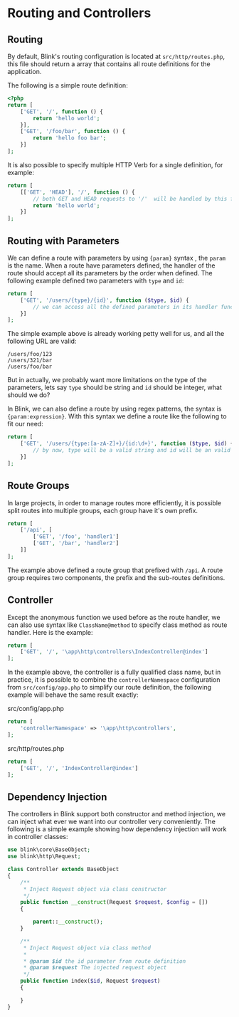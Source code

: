 Routing and Controllers
=======================

Routing
-------

By default, Blink's routing configuration is located at `src/http/routes.php`, this file should
return a array that contains all route definitions for the application.

The following is a simple route definition:


```php
<?php
return [
    ['GET', '/', function () {
        return 'hello world';
    }],
    ['GET', '/foo/bar', function () {
        return 'hello foo bar';
    }]
];
```

It is also possible to specify multiple HTTP Verb for a single definition, for example:


```php
return [
    [['GET', 'HEAD'], '/', function () {
        // both GET and HEAD requests to '/'  will be handled by this function
        return 'hello world';
    }]
];
```

Routing with Parameters
-----------------------

We can define a route with parameters by using `{param}` syntax , the `param` is the name. When a route have parameters 
defined, the handler of the route should accept all its parameters by the order when defined. The following example 
defined two parameters with `type` and `id`:


```php
return [
    ['GET', '/users/{type}/{id}', function ($type, $id) {
        // we can access all the defined parameters in its handler function by the order when defined
    }]
];
```

The simple example above is already working petty well for us, and all the following URL are valid:

```
/users/foo/123
/users/321/bar
/users/foo/bar
```

But in actually, we probably want more limitations on the type of the parameters, lets say `type` should be string 
and `id` should be integer, what should we do?

In Blink, we can also define a route by using regex patterns, the syntax is `{param:expression}`. With this syntax we
define a route like the following to fit our need:


```php
return [
    ['GET', '/users/{type:[a-zA-Z]+}/{id:\d+}', function ($type, $id) {
        // by now, type will be a valid string and id will be an valid integer
    }]
];
```

Route Groups
------------

In large projects, in order to manage routes more efficiently, it is possible split routes into multiple groups,
each group have it's own prefix.


```php
return [
    ['/api', [
        ['GET', '/foo', 'handler1']
        ['GET', '/bar', 'handler2']
    ]]
];
```

The example above defined a route group that prefixed with `/api`. A route group requires two components, the prefix and 
the sub-routes definitions.


Controller
----------

Except the anonymous function we used before as the route handler, we can also use syntax like `ClassName@method` to 
specify class method as route handler. Here is the example:


```php
return [
    ['GET', '/', '\app\http\controllers\IndexController@index']
];
```

In the example above, the controller is a fully qualified class name, but in practice, it is possible to combine
the `controllerNamespace` configuration from `src/config/app.php` to simplify our route definition, the following 
example will behave the same result exactly:


src/config/app.php
```php
return [
    'controllerNamespace' => '\app\http\controllers',
];
```

src/http/routes.php
```php
return [
    ['GET', '/', 'IndexController@index']
];
```


Dependency Injection
--------------------

The controllers in Blink support both constructor and method injection, we can inject what ever we want into our controller
very conveniently. The following is a simple example showing how dependency injection will work in controller classes:


```php
use blink\core\BaseObject;
use blink\http\Request;

class Controller extends BaseObject
{
    /**
     * Inject Request object via class constructor
     */
    public function __construct(Request $request, $config = [])
    {

        parent::__construct();
    }

    /**
     * Inject Request object via class method
     *
     * @param $id the id parameter from route definition
     * @param $request The injected request object
     */
    public function index($id, Request $request)
    {

    }
}

```
